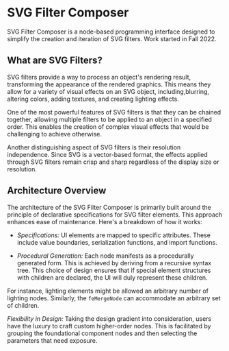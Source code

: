 
# SVG Filter Composer
SVG Filter Composer is a node-based programming interface designed to simplify the creation and iteration of SVG filters. Work started in Fall 2022.

## What are SVG Filters?
SVG filters provide a way to process an object's rendering result, transforming the appearance of the rendered graphics. This means they allow for a variety of visual effects on an SVG object, including,blurring, altering colors, adding textures, and creating lighting effects.

One of the most powerful features of SVG filters is that they can be chained together, allowing multiple filters to be applied to an object in a specified order. This enables the creation of complex visual effects that would be challenging to achieve otherwise.

Another distinguishing aspect of SVG filters is their resolution independence. Since SVG is a vector-based format, the effects applied through SVG filters remain crisp and sharp regardless of the display size or resolution.

## Architecture Overview
The architecture of the SVG Filter Composer is primarily built around the principle of declarative specifications for SVG filter elements. This approach enhances ease of maintenance. Here's a breakdown of how it works:

- *Specifications:* UI elements are mapped to specific attributes. These include value boundaries, serialization functions, and import functions.

- *Procedural Generation:* Each node manifests as a procedurally generated form. This is achieved by deriving from a recursive syntax tree. This choice of design ensures that if special element structures with children are declared, the UI will duly represent these children.

For instance, lighting elements might be allowed an arbitrary number of lighting nodes. Similarly, the `feMergeNode` can accommodate an arbitrary set of children.

*Flexibility in Design:* Taking the design gradient into consideration, users have the luxury to craft custom higher-order nodes. This is facilitated by grouping the foundational component nodes and then selecting the parameters that need exposure.